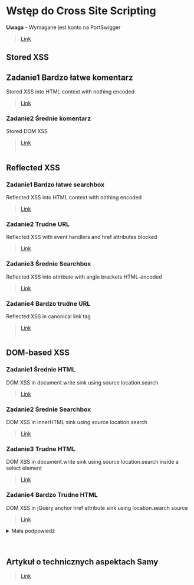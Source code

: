 # Wstęp do Cross Site Scripting
**Uwaga** - Wymagane jest konto na PortSwigger
> [Link](https://portswigger.net/users/register)
## Stored XSS
## Zadanie1 Bardzo łatwe komentarz
Stored XSS into HTML context with nothing encoded
> [Link](https://portswigger.net/web-security/cross-site-scripting/stored/lab-html-context-nothing-encoded)
### Zadanie2 Średnie komentarz
Stored DOM XSS
> [Link](https://portswigger.net/web-security/cross-site-scripting/dom-based/lab-dom-xss-stored)
<br/><br/>

## Reflected XSS
### Zadanie1 Bardzo łatwe searchbox
Reflected XSS into HTML context with nothing encoded
> [Link](https://portswigger.net/web-security/cross-site-scripting/reflected/lab-html-context-nothing-encoded)
### Zadanie2 Trudne URL
Reflected XSS with event handlers and href attributes blocked
> [Link](https://portswigger.net/web-security/cross-site-scripting/contexts/lab-event-handlers-and-href-attributes-blocked)
### Zadanie3 Średnie Searchbox
Reflected XSS into attribute with angle brackets HTML-encoded
> [Link](https://portswigger.net/web-security/cross-site-scripting/contexts/lab-attribute-angle-brackets-html-encoded)
### Zadanie4 Bardzo trudne URL
Reflected XSS in canonical link tag
> [Link](https://portswigger.net/web-security/cross-site-scripting/contexts/lab-canonical-link-tag)
<br/><br/>

## DOM-based XSS
### Zadanie1 Średnie HTML
DOM XSS in document.write sink using source location.search
> [Link](https://portswigger.net/web-security/cross-site-scripting/dom-based/lab-document-write-sink)
### Zadanie2 Średnie Searchbox
DOM XSS in innerHTML sink using source location.search
> [Link](https://portswigger.net/web-security/cross-site-scripting/dom-based/lab-innerhtml-sink)
### Zadanie3 Trudne HTML
DOM XSS in document.write sink using source location.search inside a select element
> [Link](https://portswigger.net/web-security/cross-site-scripting/dom-based/lab-document-write-sink-inside-select-element)
### Zadanie4 Bardzo Trudne HTML
DOM XSS in jQuery anchor href attribute sink using location.search source
> [Link](https://portswigger.net/web-security/cross-site-scripting/dom-based/lab-jquery-href-attribute-sink)
<details>
  <summary>Mała podpowiedź</summary>
    Kliknij w link do strony 'Feedback' i przyjrzyj się URL
</details>
<br/><br/>

## Artykuł o technicznych aspektach Samy
> [Link](https://samy.pl/myspace/tech.html)

<br/><br/>
